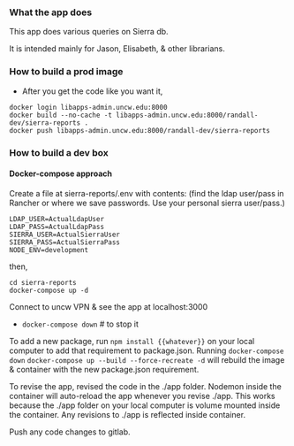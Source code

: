 ### What the app does

  This app does various queries on Sierra db.

  It is intended mainly for Jason, Elisabeth, & other librarians.

### How to build a prod image

  - After you get the code like you want it,

  ```
  docker login libapps-admin.uncw.edu:8000
  docker build --no-cache -t libapps-admin.uncw.edu:8000/randall-dev/sierra-reports .
  docker push libapps-admin.uncw.edu:8000/randall-dev/sierra-reports
  ```

### How to build a dev box

#### Docker-compose approach

  Create a file at sierra-reports/.env with contents:  (find the ldap user/pass in Rancher or where we save passwords.  Use your personal sierra user/pass.)

  ```
  LDAP_USER=ActualLdapUser
  LDAP_PASS=ActualLdapPass
  SIERRA_USER=ActualSierraUser
  SIERRA_PASS=ActualSierraPass
  NODE_ENV=development
  ```

then,

  ```
  cd sierra-reports
  docker-compose up -d
  ```

  Connect to uncw VPN & see the app at localhost:3000

  - `docker-compose down`  # to stop it

To add a new package, run `npm install {{whatever}}` on your local computer to add that requirement to package.json.  Running `docker-compose down` `docker-compose up --build --force-recreate -d` will rebuild the image & container with the new package.json requirement.

To revise the app, revised the code in the ./app folder.  Nodemon inside the container will auto-reload the app whenever you revise ./app.  This works because the ./app folder on your local computer is volume mounted inside the container.  Any revisions to ./app is reflected inside container.

Push any code changes to gitlab.
